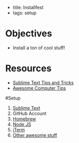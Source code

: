 - title: Installfest
- tags: setup

# Objectives
* Install a ton of cool stuff!

# Resources
- [Sublime Text Tips and Tricks](sublime-text-tips-and-tricks.md)
- [Awesome Computer Tips](awesome-computer-tips.md)

#Setup
1. [Sublime Text](sublime-text-tips-and-tricks.md)
2. GitHub Account
3. [Homebrew](http://brew.sh/)
4. [Node JS](https://changelog.com/install-node-js-with-homebrew-on-os-x/)
5. [iTerm](https://www.iterm2.com/)
6. [Other awesome stuff](awesome-computer-tips.md)
